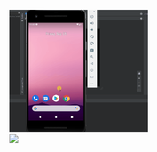 <img src="https://github.com/Gerald-Robles/Gerald/blob/main/grader-task-android.gif" width=250><br>
<img src="https://i.imgur.com/5QWxQxd.gif" width=250><br>
